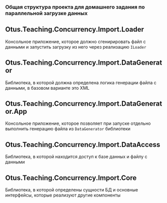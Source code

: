 ### Общая структура проекта для домашнего задания по параллельной загрузке данных

## Otus.Teaching.Concurrency.Import.Loader

Консольное приложение, которое должно сгенирировать файл с данными и запустить загрузку из него через реализацию `ILoader`

## Otus.Teaching.Concurrency.Import.DataGenerator

Библиотека, в которой должна определена логика генерации файла с данными, в базовом варианте это XML

## Otus.Teaching.Concurrency.Import.DataGenerator.App

Консольное приложение, которое позволяет при запуске отдельно выполнить генерацию файла из `DataGenerator` библиотеки

## Otus.Teaching.Concurrency.Import.DataAccess

Библиотека, в которой находится доступ к базе данных и файлу с данными

## Otus.Teaching.Concurrency.Import.Core

Библиотека, в которой определены сущности БД и основные интерфейсы, которые реализуют другие компоненты



